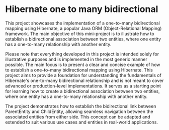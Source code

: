 
# Hibernate one to many bidirectional

This project showcases the implementation of a one-to-many bidirectional mapping using Hibernate, a popular Java ORM (Object-Relational Mapping) framework. The main objective of this mini-project is to illustrate how to establish a bidirectional association between two entities, where one entity has a one-to-many relationship with another entity.

Please note that everything developed in this project is intended solely for illustrative purposes and is implemented in the most generic manner possible. The main focus is to present a clear and concise example of how to establish a one-to-many bidirectional mapping using Hibernate. This project aims to provide a foundation for understanding the fundamentals of Hibernate's one-to-many bidirectional relationship and is not meant to cover advanced or production-level implementations. It serves as a starting point for learning how to create a bidirectional association between two entities, where one entity has a one-to-many relationship with another entity.

The project demonstrates how to establish the bidirectional link between ParentEntity and ChildEntity, allowing seamless navigation between the associated entities from either side. This concept can be adapted and extended to suit various use cases and entities in real-world applications.